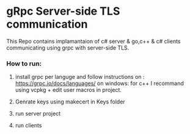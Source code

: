# gRpc Server-side TLS communication

This Repo contains implamantaion of c# server & go,c++ & c# clients communicating using grpc with server-side TLS.

### How to run:
1. install grpc per languge and follow instructions on : https://grpc.io/docs/languages/
	on windows: for c++ I recommand using vcpkg + edit user macros in project.
	
2. Genrate keys using makecert in Keys folder

3. run server project

4. run clients